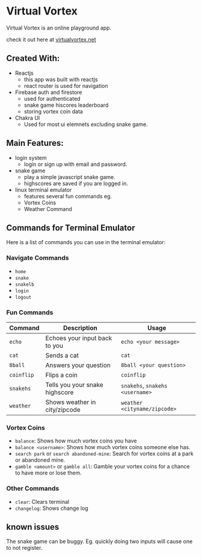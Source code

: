 # Virtual Vortex

Virtual Vortex is an online playground app.

check it out here at [virtualvortex.net](https://virtualvortex.net/)

## Created With:
- Reactjs 
    - this app was built with reactjs
    - react router is used for navigation
- Firebase auth and firestore
    - used for authenticated
    - snake game hiscores leaderboard
    - storing vortex coin data
- Chakra UI
    - Used for most ui elemnets excluding snake game.

## Main Features:
- login system
    - login or sign up with email and password.
- snake game
    - play a simple javascript snake game.
    - highscores are saved if you are logged in.
- linux terminal emulator
    - features several fun commands eg.
    - Vortex Coins
    - Weather Command

## Commands for Terminal Emulator

Here is a list of commands you can use in the terminal emulator:

### Navigate Commands

- `home`
- `snake`
- `snakelb`
- `login`
- `logout`

### Fun Commands

| Command  | Description                     | Usage                                  |
|----------|---------------------------------|----------------------------------------|
| `echo`   | Echoes your input back to you   | `echo <your message>`                  |
| `cat`    | Sends a cat                     | `cat`                                  |
| `8ball`  | Answers your question           | `8ball <your question>`                |
| `coinflip`| Flips a coin                   | `coinflip`                             |
| `snakehs` | Tells you your snake highscore | `snakehs`, `snakehs <username>`        |
| `weather` | Shows weather in city/zipcode  | `weather <cityname/zipcode>`           |

### Vortex Coins

- `balance`: Shows how much vortex coins you have
- `balance <username>`: Shows how much vortex coins someone else has.
- `search park` or `search abandoned-mine`: Search for vortex coins at a park or abandoned mine.
- `gamble <amount>` or `gamble all`: Gamble your vortex coins for a chance to have more or lose them.

### Other Commands

- `clear`: Clears terminal
- `changelog`: Shows change log



## known issues

The snake game can be buggy. Eg. quickly doing two inputs will cause one to not register.
